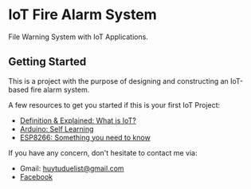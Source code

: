 # IoT Fire Alarm System

File Warning System with IoT Applications.

## Getting Started

This is a project with the purpose of designing and constructing an IoT-based fire alarm system.

A few resources to get you started if this is your first IoT Project:

- [Definition & Explained: What is IoT?](https://www.youtube.com/watch?v=6mBO2vqLv38)
- [Arduino: Self Learning](http://arduino.vn/reference/howto)
- [ESP8266: Something you need to know](https://arduinokit.vn/esp8266-la-gi-huong-dan-lap-trinh-esp8266-bang-arduino-ide/)

If you have any concern, don't hesitate to contact me via:
- Gmail: huytuduelist@gmail.com
- [Facebook](https://www.facebook.com/pororo1001)
